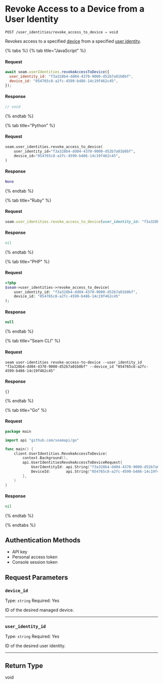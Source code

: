 # Revoke Access to a Device from a User Identity

```
POST /user_identities/revoke_access_to_device ⇒ void
```

Revokes access to a specified [device](../../core-concepts/devices/README.md) from a specified [user identity](https://docs.seam.co/latest/capability-guides/mobile-access-in-development/managing-mobile-app-user-accounts-with-user-identities#what-is-a-user-identity).

{% tabs %}
{% tab title="JavaScript" %}
#### Request

```javascript
await seam.userIdentities.revokeAccessToDevice({
  user_identity_id: "f3a328b4-dd04-4370-9000-d52b7a01b0bf",
  device_id: "054765c8-a2fc-4599-b486-14c19f462c45",
});
```

#### Response

```javascript
// void
```
{% endtab %}

{% tab title="Python" %}
#### Request

```python
seam.user_identities.revoke_access_to_device(
    user_identity_id="f3a328b4-dd04-4370-9000-d52b7a01b0bf",
    device_id="054765c8-a2fc-4599-b486-14c19f462c45",
)
```

#### Response

```python
None
```
{% endtab %}

{% tab title="Ruby" %}
#### Request

```ruby
seam.user_identities.revoke_access_to_device(user_identity_id: "f3a328b4-dd04-4370-9000-d52b7a01b0bf", device_id: "054765c8-a2fc-4599-b486-14c19f462c45")
```

#### Response

```ruby
nil
```
{% endtab %}

{% tab title="PHP" %}
#### Request

```php
<?php
$seam->user_identities->revoke_access_to_device(
    user_identity_id: "f3a328b4-dd04-4370-9000-d52b7a01b0bf",
    device_id: "054765c8-a2fc-4599-b486-14c19f462c45"
);
```

#### Response

```php
null
```
{% endtab %}

{% tab title="Seam CLI" %}
#### Request

```seam_cli
seam user-identities revoke-access-to-device --user_identity_id "f3a328b4-dd04-4370-9000-d52b7a01b0bf" --device_id "054765c8-a2fc-4599-b486-14c19f462c45"
```

#### Response

```seam_cli
{}
```
{% endtab %}

{% tab title="Go" %}
#### Request

```go
package main

import api "github.com/seamapi/go"

func main() {
	client.UserIdentities.RevokeAccessToDevice(
		context.Background(),
		api.UserIdentitiesRevokeAccessToDeviceRequest{
			UserIdentityId: api.String("f3a328b4-dd04-4370-9000-d52b7a01b0bf"),
			DeviceId:       api.String("054765c8-a2fc-4599-b486-14c19f462c45"),
		},
	)
}
```

#### Response

```go
nil
```
{% endtab %}

{% endtabs %}

## Authentication Methods

- API key
- Personal access token
- Console session token

## Request Parameters

### `device_id`

Type: `string`
Required: Yes

ID of the desired managed device.

***

### `user_identity_id`

Type: `string`
Required: Yes

ID of the desired user identity.

***

## Return Type

void
